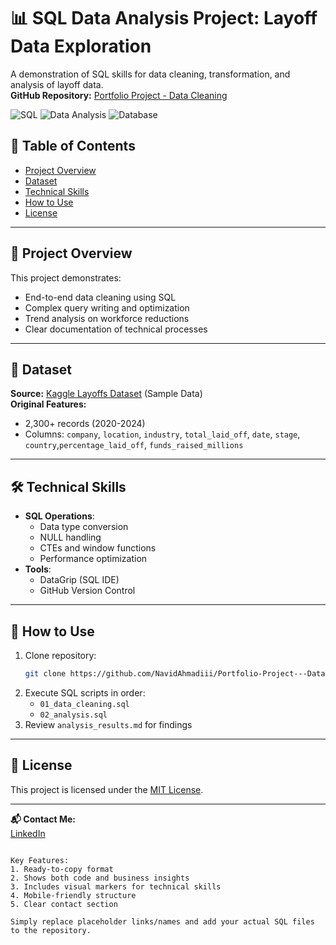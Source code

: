 # 📊 SQL Data Analysis Project: Layoff Data Exploration

A demonstration of SQL skills for data cleaning, transformation, and analysis of layoff data.  
**GitHub Repository:** [Portfolio Project - Data Cleaning](https://github.com/NavidAhmadiii/Portfolio-Project---Data-Cleaning)

![SQL](https://img.shields.io/badge/SQL-Advanced-blue)
![Data Analysis](https://img.shields.io/badge/Data_Analysis-Exploratory-orange)
![Database](https://img.shields.io/badge/Database-MySQL-brightgreen)

## 📌 Table of Contents
- [Project Overview](#-project-overview)
- [Dataset](#-dataset)
- [Technical Skills](#-technical-skills)
- [How to Use](#-how-to-use)
- [License](#-license)

---

## 🎯 Project Overview
This project demonstrates:
- End-to-end data cleaning using SQL
- Complex query writing and optimization
- Trend analysis on workforce reductions
- Clear documentation of technical processes

---

## 📂 Dataset
**Source:** [Kaggle Layoffs Dataset](https://www.kaggle.com/datasets/theakhilb/layoffs-data-2022) (Sample Data)  
**Original Features:**
- 2,300+ records (2020-2024)
- Columns: `company`, `location`, `industry`, `total_laid_off`, `date`, `stage`, `country`,`percentage_laid_off`, `funds_raised_millions`

---

## 🛠️ Technical Skills
- **SQL Operations**:
  - Data type conversion
  - NULL handling
  - CTEs and window functions
  - Performance optimization
- **Tools**:
  - DataGrip (SQL IDE)
  - GitHub Version Control

---

## 🚀 How to Use
1. Clone repository:
   ```bash
   git clone https://github.com/NavidAhmadiii/Portfolio-Project---Data-Cleaning.git
   ```
2. Execute SQL scripts in order:
   - `01_data_cleaning.sql`
   - `02_analysis.sql`
3. Review `analysis_results.md` for findings

---

## 📜 License
This project is licensed under the [MIT License](LICENSE).

---

**📬 Contact Me:**  
[LinkedIn](https://www.linkedin.com/in/navid-ahmadii/)
```

Key Features:
1. Ready-to-copy format
2. Shows both code and business insights
3. Includes visual markers for technical skills
4. Mobile-friendly structure
5. Clear contact section

Simply replace placeholder links/names and add your actual SQL files to the repository.
